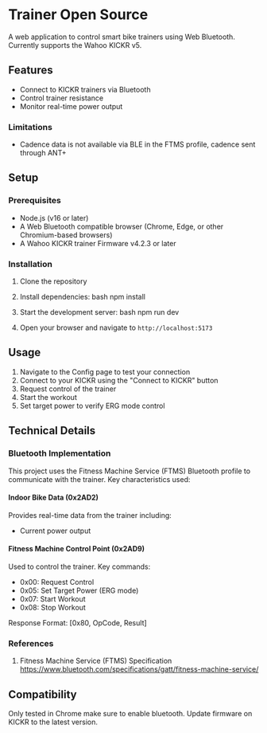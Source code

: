 # Trainer Open Source

A web application to control smart bike trainers using Web Bluetooth. Currently supports the Wahoo KICKR v5.

## Features
- Connect to KICKR trainers via Bluetooth
- Control trainer resistance
- Monitor real-time power output

### Limitations
- Cadence data is not available via BLE in the FTMS profile, cadence sent through ANT+

## Setup

### Prerequisites
- Node.js (v16 or later)
- A Web Bluetooth compatible browser (Chrome, Edge, or other Chromium-based browsers)
- A Wahoo KICKR trainer Firmware v4.2.3 or later

### Installation
1. Clone the repository

2. Install dependencies:
bash
npm install

3. Start the development server:
bash
npm run dev

4. Open your browser and navigate to `http://localhost:5173`

## Usage

1. Navigate to the Config page to test your connection
2. Connect to your KICKR using the "Connect to KICKR" button
3. Request control of the trainer
4. Start the workout
5. Set target power to verify ERG mode control

## Technical Details

### Bluetooth Implementation

This project uses the Fitness Machine Service (FTMS) Bluetooth profile to communicate with the trainer. Key characteristics used:

#### Indoor Bike Data (0x2AD2)
Provides real-time data from the trainer including:
- Current power output

#### Fitness Machine Control Point (0x2AD9)
Used to control the trainer. Key commands:
- 0x00: Request Control
- 0x05: Set Target Power (ERG mode)
- 0x07: Start Workout
- 0x08: Stop Workout

Response Format:
[0x80, OpCode, Result]

### References

1. Fitness Machine Service (FTMS) Specification https://www.bluetooth.com/specifications/gatt/fitness-machine-service/

## Compatibility

Only tested in Chrome make sure to enable bluetooth.
Update firmware on KICKR to the latest version.

